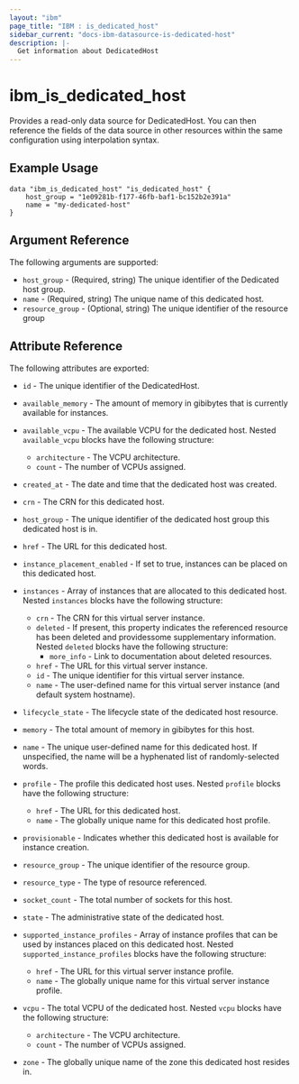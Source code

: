 ```yaml
---
layout: "ibm"
page_title: "IBM : is_dedicated_host"
sidebar_current: "docs-ibm-datasource-is-dedicated-host"
description: |-
  Get information about DedicatedHost
---
```


# ibm\_is_dedicated_host

Provides a read-only data source for DedicatedHost. You can then reference the fields of the data source in other resources within the same configuration using interpolation syntax.

## Example Usage

```hcl
data "ibm_is_dedicated_host" "is_dedicated_host" {
	host_group = "1e09281b-f177-46fb-baf1-bc152b2e391a"
	name = "my-dedicated-host"
}
```

## Argument Reference

The following arguments are supported:

* `host_group` - (Required, string) The unique identifier of the Dedicated host group.
* `name` - (Required, string) The unique name of this dedicated host.
* `resource_group` - (Optional, string) The unique identifier of the resource group

## Attribute Reference

The following attributes are exported:

* `id` - The unique identifier of the DedicatedHost.
* `available_memory` - The amount of memory in gibibytes that is currently available for instances.

* `available_vcpu` - The available VCPU for the dedicated host. Nested `available_vcpu` blocks have the following structure:
	* `architecture` - The VCPU architecture.
	* `count` - The number of VCPUs assigned.

* `created_at` - The date and time that the dedicated host was created.

* `crn` - The CRN for this dedicated host.

* `host_group` - The unique identifier of the dedicated host group this dedicated host is in.
* `href` - The URL for this dedicated host.

* `instance_placement_enabled` - If set to true, instances can be placed on this dedicated host.

* `instances` - Array of instances that are allocated to this dedicated host. Nested `instances` blocks have the following structure:
	* `crn` - The CRN for this virtual server instance.
	* `deleted` - If present, this property indicates the referenced resource has been deleted and providessome supplementary information. Nested `deleted` blocks have the following structure:
		* `more_info` - Link to documentation about deleted resources.
	* `href` - The URL for this virtual server instance.
	* `id` - The unique identifier for this virtual server instance.
	* `name` - The user-defined name for this virtual server instance (and default system hostname).

* `lifecycle_state` - The lifecycle state of the dedicated host resource.

* `memory` - The total amount of memory in gibibytes for this host.

* `name` - The unique user-defined name for this dedicated host. If unspecified, the name will be a hyphenated list of randomly-selected words.

* `profile` - The profile this dedicated host uses. Nested `profile` blocks have the following structure:
	* `href` - The URL for this dedicated host.
	* `name` - The globally unique name for this dedicated host profile.

* `provisionable` - Indicates whether this dedicated host is available for instance creation.

* `resource_group` - The unique identifier of the resource group.
* `resource_type` - The type of resource referenced.

* `socket_count` - The total number of sockets for this host.

* `state` - The administrative state of the dedicated host.

* `supported_instance_profiles` - Array of instance profiles that can be used by instances placed on this dedicated host. Nested `supported_instance_profiles` blocks have the following structure:
	* `href` - The URL for this virtual server instance profile.
	* `name` - The globally unique name for this virtual server instance profile.

* `vcpu` - The total VCPU of the dedicated host. Nested `vcpu` blocks have the following structure:
	* `architecture` - The VCPU architecture.
	* `count` - The number of VCPUs assigned.

* `zone` - The globally unique name of the zone this dedicated host resides in.

